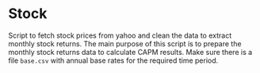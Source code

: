 # Stock

Script to fetch stock prices from yahoo and clean the data to extract monthly stock returns. The main purpose of this script is to prepare the monthly stock returns data
to calculate CAPM results. Make sure there is a file `base.csv` with annual base rates for the required time period.
